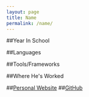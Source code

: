 ```yaml
---
layout: page
title: Name
permalink: /name/
---
```

##Year In School

##Languages

##Tools/Frameworks

##Where He's Worked

##[Personal Website]()
##[GitHub]()
